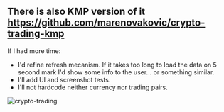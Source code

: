 ## There is also KMP version of it https://github.com/marenovakovic/crypto-trading-kmp

If I had more time:
- I'd refine refresh mecanism. If it takes too long to load the data on 5 second mark I'd show some info to the user... or something similar.
- I'll add UI and screenshot tests.
- I'll not hardcode neither currency nor trading pairs.

![crypto-trading](https://github.com/marenovakovic/crypto-trading/assets/29804184/8ded0035-ec8e-4a11-a6f1-9975b7cec11a)
